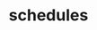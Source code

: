 ---
layout: posts_by_category
categories: schedules
title: schedules
permalink: /category/schedules
---